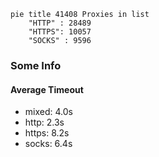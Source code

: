 
```mermaid
pie title 41408 Proxies in list
    "HTTP" : 28489
    "HTTPS": 10057
    "SOCKS" : 9596
```

### Some Info
#### Average Timeout

- mixed: 4.0s
- http: 2.3s
- https: 8.2s
- socks: 6.4s